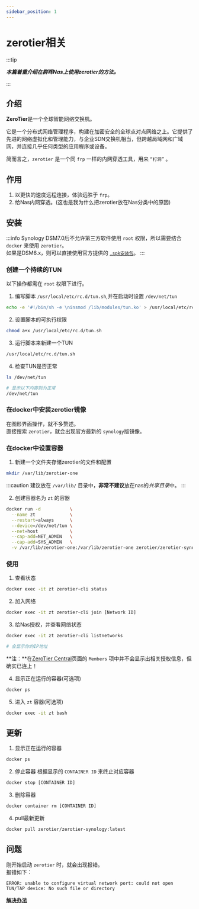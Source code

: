 ```yaml
---
sidebar_position: 1
---
```


# zerotier相关

:::tip 

***本篇着重介绍在群晖Nas上使用zerotier的方法。***

:::

## 介绍
**ZeroTier**是一个全球智能网络交换机。  

它是一个分布式网络管理程序，构建在加密安全的全球点对点网络之上。它提供了先进的网络虚拟化和管理能力，与企业SDN交换机相当，但跨越局域网和广域网，并连接几乎任何类型的应用程序或设备。  

简而言之，`zerotier` 是一个同 `frp` 一样的内网穿透工具，用来 `“打洞”` 。

## 作用
1. 以更快的速度远程连接，体验远胜于 `frp`。  
2. 给Nas内网穿透。(这也是我为什么把zerotier放在Nas分类中的原因)  

## 安装
:::info
Synology DSM7.0后不允许第三方软件使用 `root` 权限，所以需要结合 `docker` 来使用 `zerotier`。  
如果是DSM6.x，则可以直接使用官方提供的 [`.spk安装包`](http://download.zerotier.com/dist/synology/)。
:::
### 创建一个持续的TUN
以下操作都需在 `root` 权限下进行。
1. 编写脚本 `/usr/local/etc/rc.d/tun.sh`,并在启动时设置 `/dev/net/tun`
```bash
echo -e '#!/bin/sh -e \ninsmod /lib/modules/tun.ko' > /usr/local/etc/rc.d/tun.sh
```

2. 设置脚本的可执行权限
```bash
chmod a+x /usr/local/etc/rc.d/tun.sh
```

3. 运行脚本来新建一个TUN
```bash
/usr/local/etc/rc.d/tun.sh
```

4. 检查TUN是否正常
```bash
ls /dev/net/tun

# 显示以下内容则为正常
/dev/net/tun
```

### 在docker中安装zerotier镜像
在图形界面操作，就不多赘述。  
直接搜索 `zerotier`，就会出现官方最新的 `synology`版镜像。

### 在docker中设置容器
1. 新建一个文件夹存储zerotier的文件和配置
```bash
mkdir /var/lib/zerotier-one
```
:::caution
建议放在 `/var/lib/` 目录中，**非常不建议**放在nas的*共享目录*中。
:::

2. 创建容器名为 `zt` 的容器
```bash
docker run -d           \
  --name zt             \
  --restart=always      \
  --device=/dev/net/tun \
  --net=host            \
  --cap-add=NET_ADMIN   \
  --cap-add=SYS_ADMIN   \
  -v /var/lib/zerotier-one:/var/lib/zerotier-one zerotier/zerotier-synology:latest
```

### 使用
1. 查看状态
```bash
docker exec -it zt zerotier-cli status
```

2. 加入网络
```bash
docker exec -it zt zerotier-cli join [Network ID]
```

3. 给Nas授权，并查看网络状态
```bash
docker exec -it zt zerotier-cli listnetworks

# 会显示你的IP地址
```
**注：**在[ZeroTier Central](https://my.zerotier.com/network/)页面的 `Members` 项中并不会显示出相关授权信息，但确实已连上！

4. 显示正在运行的容器(可选项)
```bash
docker ps
```

5. 进入 `zt` 容器(可选项)
```bash
docker exec -it zt bash
```

## 更新
1. 显示正在运行的容器
```bash
docker ps
```

2. 停止容器
根据显示的 `CONTAINER ID` 来终止对应容器
```bash
docker stop [CONTAINER ID]
```

3. 删除容器
```bash
docker container rm [CONTAINER ID]
```

4. pull最新更新
```bash
docker pull zerotier/zerotier-synology:latest
```

## 问题
刚开始启动 `zerotier` 时，就会出现报错。  
报错如下：
```
ERROR: unable to configure virtual network port: could not open TUN/TAP device: No such file or directory
```

**[解决办法](./tunproblem.md)**